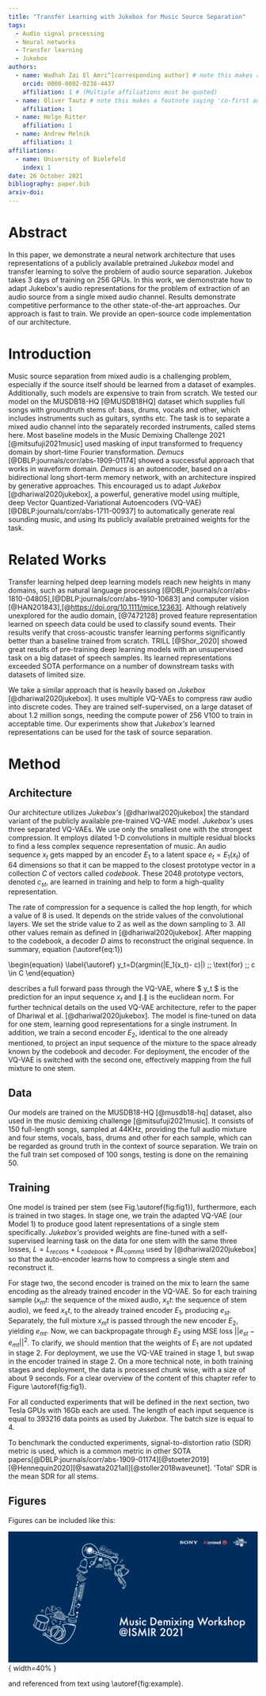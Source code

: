 ```yaml
---
title: "Transfer Learning with Jukebox for Music Source Separation"
tags:
  - Audio signal processing
  - Neural networks
  - Transfer learning
  - Jukebox
authors:
  - name: Wadhah Zai El Amri^[corresponding author] # note this makes a footnote saying 'co-first author'
    orcid: 0000-0002-0238-4437
    affiliation: 1 # (Multiple affiliations must be quoted)
  - name: Oliver Tautz # note this makes a footnote saying 'co-first author'
    affiliation: 1
  - name: Helge Ritter
    affiliation: 1
  - name: Andrew Melnik
    affiliation: 1
affiliations:
  - name: University of Bielefeld
    index: 1
date: 26 October 2021
bibliography: paper.bib
arxiv-doi:
---
```


# Abstract

In this paper, we demonstrate a neural network architecture that uses representations of a publicly available pretrained _Jukebox_ model and transfer learning to solve the problem of audio source separation. Jukebox takes 3 days of training on 256 GPUs. In this work, we demonstrate how to adapt Jukebox's audio representations for the problem of extraction of an audio source from a single mixed audio channel. Results demonstrate competitive performance to the other state-of-the-art approaches. Our approach is fast to train. We provide an open-source code implementation of our architecture.

# Introduction

Music source separation from mixed audio is a challenging problem, especially if the source itself should be learned from a dataset of examples. Additionally, such models are expensive to train from scratch. We tested our model on the MUSDB18-HQ [@MUSDB18HQ] dataset which supplies full songs with groundtruth stems of: bass, drums, vocals and other, which includes instruments such as guitars, synths etc. The task is to separate a mixed audio channel into the separately recorded instruments, called stems here. Most baseline models in the Music Demixing Challenge 2021 [@mitsufuji2021music] used masking of input transformed to frequency domain by short-time Fourier transformation. _Demucs_ [@DBLP:journals/corr/abs-1909-01174] showed a successful approach that works in waveform domain. _Demucs_ is an autoencoder, based on a bidirectional long short-term memory network, with an architecture inspired by generative approaches. This encouraged us to adapt _Jukebox_ [@dhariwal2020jukebox], a powerful, generative model using multiple, deep Vector Quantized-Variational Autoencoders (VQ-VAE) [@DBLP:journals/corr/abs-1711-00937] to automatically generate real sounding music, and using its publicly available pretrained weights for the task.

# Related Works

Transfer learning helped deep learning models reach new heights in many domains, such as natural language processing [@DBLP:journals/corr/abs-1810-04805],[@DBLP:journals/corr/abs-1910-10683] and computer vision [@HAN201843],[@https://doi.org/10.1111/mice.12363]. Although relatively unexplored for the audio domain, [@7472128] proved feature representation learned on speech data could be used to classify sound events. Their results verify that cross-acoustic transfer learning performs significantly better than a baseline trained from scratch. TRILL [@Shor_2020] showed great results of pre-training deep learning models with an unsupervised task on a big dataset of speech samples. Its learned representations exceeded SOTA performance on a number of downstream tasks with datasets of limited size.

We take a similar approach that is heavily based on _Jukebox_ [@dhariwal2020jukebox]. It uses multiple VQ-VAEs to compress raw audio into discrete codes. They are trained self-supervised, on a large dataset of about 1.2 million songs, needing the compute power of 256 V100 to train in acceptable time. Our experiments show that _Jukebox's_ learned representations can be used for the task of source separation.

# Method

## Architecture

Our architecture utilizes _Jukebox's_ [@dhariwal2020jukebox] the standard variant of the publicly available pre-trained VQ-VAE model. _Jukebox's_ uses three separated VQ-VAEs. We use only the smallest one with the strongest compression. It employs dilated 1-D convolutions in multiple residual blocks to find a less complex sequence representation of music. An audio sequence $x_t$ gets mapped by an encoder $E_1$ to a latent space $e_t=E_1(x_t)$ of 64 dimensions so that it can be mapped to the closest prototype vector in a collection $C$ of vectors called _codebook_. These 2048 prototype vectors, denoted $c_{st}$, are learned in training and help to form a high-quality representation.

The rate of compression for a sequence is called the hop length, for which a value of 8 is used. It depends on the stride values of the convolutional layers. We set the stride value to 2 as well as the down sampling to 3. All other values remain as defined in [@dhariwal2020jukebox]. After mapping to the codebook, a decoder $D$ aims to reconstruct the original sequence. In summary, equation (\autoref{eq:1})

\begin{equation}
\label{\autoref}
y_t=D(argmin(\|E_1(x_t)- c)\|) \;\; \text{for} \;\; c \in C
\end{equation}

describes a full forward pass through the VQ-VAE, where $ y_t $ is the prediction for an input sequence $x_t$ and $\|.\|$ is the euclidean norm. For further technical details on the used VQ-VAE architecture, refer to the paper of Dhariwal et al. [@dhariwal2020jukebox]. The model is fine-tuned on data for one stem, learning good representations for a single instrument. In addition, we train a second encoder $E_2$, identical to the one already mentioned, to project an input sequence of the mixture to the space already known by the codebook and decoder. For deployment, the encoder of the VQ-VAE is switched with the second one, effectively mapping from the full mixture to one stem.

## Data

Our models are trained on the MUSDB18-HQ [@musdb18-hq] dataset, also used in the music demixing challenge [@mitsufuji2021music]. It consists of 150 full-length songs, sampled at 44KHz, providing the full audio mixture and four stems, vocals, bass, drums and other for each sample, which can be regarded as ground truth in the context of source separation. We train on the full train set composed of 100 songs, testing is done on the remaining 50.

## Training

One model is trained per stem (see Fig.\autoref{fig:fig1}), furthermore, each is trained in two stages. In stage one, we train the adapted VQ-VAE (our Model 1) to produce good latent representations of a single stem specifically. _Jukebox's_ provided weights are fine-tuned with a self-supervised learning task on the data for one stem with the same three losses, $L = L_{recons} + L_{codebook} + \beta L_{commit}$ used by [@dhariwal2020jukebox] so that the auto-encoder learns how to compress a single stem and reconstruct it.

For stage two, the second encoder is trained on the mix to learn the same encoding as the already trained encoder in the VQ-VAE. So for each training sample ($x_mt$: the sequence of the mixed audio, $x_st$: the sequence of stem audio), we feed $x_st$, to the already trained encoder $E_1$, producing $e_{st}$. Separately, the full mixture $x_mt$ is passed through the new encoder $E_2$, yielding $e_{mt}$. Now, we can backpropagate through $E_2$ using MSE loss $||e_{st}-e_{mt}||^2$. To clarify, we should mention that the weights of $E_1$ are not updated in stage 2. For deployment, we use the VQ-VAE trained in stage 1, but swap in the encoder trained in stage 2. On a more technical note, in both training stages and deployment, the data is processed chunk wise, with a size of about 9 seconds. For a clear overview of the content of this chapter refer to Figure \autoref{fig:fig1}.

For all conducted experiments that will be defined in the next section, two Tesla GPUs with 16Gb each are used. The length of each input sequence is equal to 393216 data points as used by _Jukebox_. The batch size is equal to 4.

To benchmark the conducted experiments, signal-to-distortion ratio (SDR) metric is used, which is a common metric in other SOTA papers[@DBLP:journals/corr/abs-1909-01174][@stoeter2019][@Hennequin2020][@sawata2021all][@stoller2018waveunet].
'Total' SDR is the mean SDR for all stems.

## Figures

Figures can be included like this:

![Caption for example figure.](https://raw.githubusercontent.com/mdx-workshop/mdx-workshop.github.io/master/banner.jpg){ width=40% }

and referenced from text using \autoref{fig:example}.
